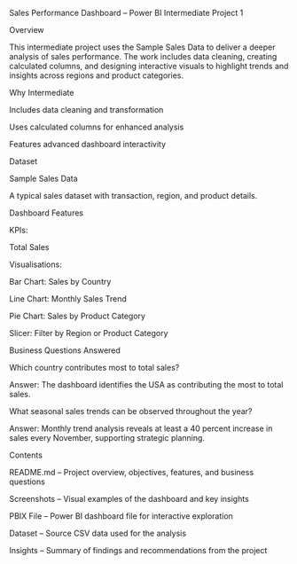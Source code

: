 Sales Performance Dashboard – Power BI Intermediate Project 1

Overview

This intermediate project uses the Sample Sales Data to deliver a deeper analysis of sales performance. The work includes data cleaning, creating calculated columns, and designing interactive visuals to highlight trends and insights across regions and product categories.

Why Intermediate

Includes data cleaning and transformation

Uses calculated columns for enhanced analysis

Features advanced dashboard interactivity

Dataset

Sample Sales Data

A typical sales dataset with transaction, region, and product details.

Dashboard Features

KPIs:

Total Sales

Visualisations:

Bar Chart: Sales by Country

Line Chart: Monthly Sales Trend

Pie Chart: Sales by Product Category

Slicer: Filter by Region or Product Category

Business Questions Answered

Which country contributes most to total sales?

Answer: The dashboard identifies the USA as contributing the most to total sales.

What seasonal sales trends can be observed throughout the year?

Answer: Monthly trend analysis reveals at least a 40 percent increase in sales every November, supporting strategic planning.

Contents

README.md – Project overview, objectives, features, and business questions

Screenshots – Visual examples of the dashboard and key insights

PBIX File – Power BI dashboard file for interactive exploration

Dataset – Source CSV data used for the analysis

Insights – Summary of findings and recommendations from the project
